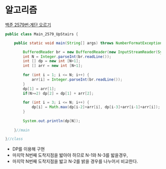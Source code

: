 # 알고리즘
[백준 2579번:계단 오르기](https://www.acmicpc.net/problem/2579)
```java
public class Main_2579_UpStairs {

	public static void main(String[] args) throws NumberFormatException, IOException {

		BufferedReader br = new BufferedReader(new InputStreamReader(System.in));
		int N = Integer.parseInt(br.readLine());
		int [] dp = new int [N+1];
		int [] arr = new int [N+1];
		
		for (int i = 1; i <= N; i++) {
			arr[i] = Integer.parseInt(br.readLine());
		}
		dp[1] = arr[1];
		if(N>=2) dp[2] = dp[1] + arr[2];
		
		for (int i = 3; i <= N; i++) {
			dp[i] = Math.max(dp[i-2]+arr[i], dp[i-3]+arr[i-1]+arr[i]);
		}
		
		System.out.println(dp[N]);
		
	}//main

}//class
```

- DP를 이용해 구현
- 마지막 N번째 도착지점을 밟아야 하므로 N-1와 N-3를 밟을경우,
- 마지막 N번째 도착지점을 밟고 N-2를 밝을 경우를 나누어서 비교한다.
